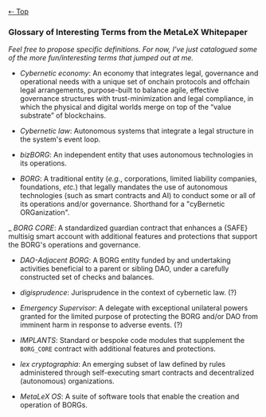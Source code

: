 [⇠ Top](../README.md)

### Glossary of Interesting Terms from the MetaLeX Whitepaper

_Feel free to propose specific definitions. For now, I've just catalogued some of the more fun/interesting terms that jumped out at me._

- _Cybernetic economy_: An economy that integrates legal, governance and operational needs with a unique set of onchain protocols and offchain legal arrangements, purpose-built to balance agile, effective governance structures with trust-minimization and legal compliance, in which the physical and digital worlds merge on top of the “value substrate” of blockchains.

- _Cybernetic law_: Autonomous systems that integrate a legal structure in the system's event loop.

- _bizBORG_: An independent entity that uses autonomous technologies in its operations.

- _BORG_: A traditional entity (_e.g._, corporations, limited liability companies, foundations, _etc._) that legally mandates the use of autonomous technologies (such as smart contracts and AI) to conduct some or all of its operations and/or governance. Shorthand for a "cyBernetic ORGanization".

_ _BORG CORE_: A standardized guardian contract that enhances a {SAFE} multisig smart account with additional features and protections that support the BORG's operations and governance.

- _DAO-Adjacent BORG_: A BORG entity funded by and undertaking activities beneficial to a parent or sibling DAO, under a carefully constructed set of checks and balances.

- _digisprudence_: Jurisprudence in the context of cybernetic law. (?)

- _Emergency Supervisor_: A delegate with exceptional unilateral powers granted for the limited purpose of protecting the BORG and/or DAO from imminent harm in response to adverse events. (?)

- _IMPLANTS_: Standard or bespoke code modules that supplement the `BORG_CORE` contract with additional features and protections.

- _lex cryptographia_: An emerging subset of law defined by rules administered through self-executing smart contracts and decentralized (autonomous) organizations.

- _MetaLeX OS_: A suite of software tools that enable the creation and operation of BORGs.